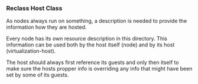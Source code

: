 ### Reclass Host Class ###

<!-- -meta- basic -->
As nodes always run on something, a description is needed to provide the
information how they are hosted.

<!-- -meta- detail -->
Every node has its own resource description in this directory. This information
can be used both by the host itself (node) and by its host (virtualization-host).

<!-- -meta- detail -->
The host should always first reference its guests and only then itself to make
sure the hosts propper info is overriding any info that might have been set by
some of its guests.

